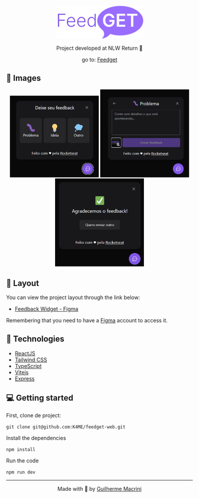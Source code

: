 <p align="center">
  <img alt="Logo feedget" src="./prints/feedget-logo.png">
</p>
<p align="center">
Project developed at NLW Return 🚀
</p>
<p align="center">
go to: <a href="https://feedget-4cttv6k9w-k4me.vercel.app/"> Feedget </a>
</p>

## 👀 Images

<p align="center">
  <img alt="feedback tips" src="./prints/tipos-feeback.png" width="240"/>
  <img alt="getting error" src="./prints/Reportando-erro.png" width="240"/>
  <img alt="Appreciate the feedback" src="./prints/agradecemos-o-feedback.png" width="240"/>
</p>

## 🔖 Layout

You can view the project layout through the link below:

- [Feedback Widget - Figma](https://www.figma.com/community/file/1102912516166573468)

Remembering that you need to have a [Figma](http://figma.com/) account to access it.

## 🚀 Technologies

- [ReactJS](https://reactjs.org/)
- [Tailwind CSS](https://tailwindcss.com/)
- [TypeScript](https://www.typescriptlang.org/)
- [Vitejs](https://vitejs.dev/)
- [Express](https://expressjs.com/)

## 💻 Getting started

First, clone de project:

    git clone git@github.com:K4ME/feedget-web.git

Install the dependencies

    npm install

Run the code

    npm run dev

<!--
<strong>Criar o projeto:</strong>
npm create vite@latest

<strong>Instalar dependências:</strong>
npm install

<strong>Instalar tailwindcss no projeto:</strong>
https://tailwindcss.com/docs/installation/using-postcss

<strong>Instalar icones:</strong>
npm install phosphor-react

<strong>Instalar compoenents headlessui:</strong>
npm install @headlessui/react

<strong>Instalar tailwindcss/forms:</strong>
npm install -D @tailwindcss/forms

<strong>Instalar tailwindcss scrollbar</strong>
npm install --save-dev tailwind-scrollbar

<strong>Instalar biblioteca para screenshot:</strong>
npm install html2canvas -->

---

<p align="center">
  Made with 💜 by <a href="https://www.linkedin.com/in/guilhermemacrini/">Guilherme Macrini</a>
</p>
